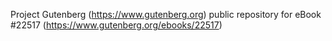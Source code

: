 Project Gutenberg (https://www.gutenberg.org) public repository for eBook #22517 (https://www.gutenberg.org/ebooks/22517)

